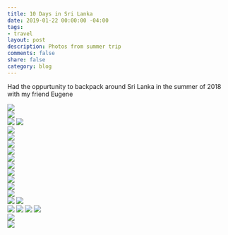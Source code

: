 ```yaml
---
title: 10 Days in Sri Lanka
date: 2019-01-22 00:00:00 -04:00
tags:
- travel
layout: post
description: Photos from summer trip
comments: false
share: false
category: blog
---
```




Had the oppurtunity to backpack around Sri Lanka in the summer of 2018 with my friend Eugene


![](/assets/cowtrain.jpg)	
![](/assets/eles.jpg)	
![](/assets/eugene.jpg)	
![](/assets/eugene2.jpg)	
![](/assets/eugene3.jpg)	
![](/assets/family1.jpg)	
![](/assets/frog.jpg)	
![](/assets/monkeys.jpg)	
![](/assets/mothers.jpg)	
![](/assets/mothers2.jpg)	
![](/assets/rock.jpg)	
![](/assets/nonoise.jpg)	
![](/assets/music.jpg)	
![](/assets/back.jpg)	
![](/assets/selfie.jpg)	
![](/assets/trainfog.jpg)	
![](/assets/traingrass.jpg)	
![](/assets/trainrear.jpg)
![](/assets/traindoor.jpg)
![](/assets/bus.JPG)	
![](/assets/night.jpg)	
![](/assets/last.jpg)	



